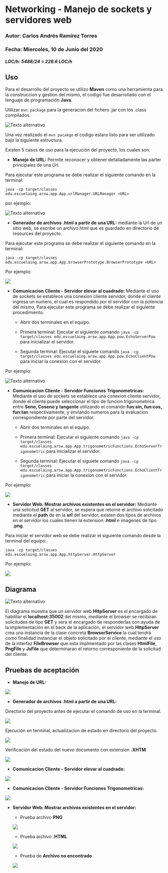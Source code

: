 # Networking - Manejo de sockets y servidores web

### Autor: Carlos Andrés Ramírez Torres
### Fecha: Miercoles, 10 de Junio del 2020
##### LOC/h: 5488/24 = 228.6 LOC/h

## Uso 

Para el desarrollo del proyecto se utilizo **Maven** como una herramienta para la construccion y gestion del mismo, el codigo fue desarrollado con el lenguaje de programación **Java**.

Utilizar `mvn package` para la generacion del fichero .jar con los .class compilados.

![Texto alternativo](https://github.com/CAndresRa/ARSW-TercerLaboratorio/blob/master/ImgReadme/build%20MVn.png)

Una vez realizado el `mvn pacakge` el codigo estara listo para ser utilizado bajo la siguiente estructura.

Existen 5 casos de uso para la ejecución del proyecto, los cuales son:

 * **Manejo de URL:** Permite reconocer y obtener detalladamente las parter principales de una Url.
 
 Para ejecutar este programa se debe realizar el siguiente comando en la terminal:
 
 `java -cp target/classes edu.escuelaing.arsw.app.App.urlManager.URLManager <URL>`
 
 por ejemplo:
 
 ![Texto alternativo](https://github.com/CAndresRa/ARSW-TercerLaboratorio/blob/master/ImgReadme/urlControl.png)
 
 * **Generador de archivos .html a partir de una URL:** mediante la Url de un sitio web, se escribe un archivo html que es guardado en directorio de resources del proyecto.
 
 Para ejecutar este programa se debe realizar el siguiente comando en la terminal:
 
 `java -cp target/classes edu.escuelaing.arsw.app.App.browserPrototype.BrowserPrototype <URL>`
 
 Por ejemplo:
 
 ![](https://github.com/CAndresRa/ARSW-TercerLaboratorio/blob/master/ImgReadme/Uso%20prototype.png)
 
 * **Comunicacion Cliente - Servidor elevar al cuadrado:** Mediante el uso de sockets se establece una conexion cliente servidor, donde el cliente ingresa un numero, el cual es respondido por el servidor con la potencia del mismo, 
 Para ejecutar este programa se debe realizar el siguiente procedimiento:
 
    * Abrir dos terminales en el equipo.
  
    * Primera terminal: Ejecutar el siguiente comando 
    `java -cp target/classes edu.escuelaing.arsw.app.App.pow.EchoServerPow` 
    para inicializar el servidor.
  
    * Segunda terminal: Ejecutar el siguiete comando 
    `java -cp target/classes edu.escuelaing.arsw.app.App.pow.EchoClientPow` 
    para iniciar la conexion con el servidor.
  
Por ejemplo:
  
 ![Texto alternativo](https://github.com/CAndresRa/ARSW-TercerLaboratorio/blob/master/ImgReadme/Elevar%20al%20cuadrado%20Uso.png)
 
* **Comunicacion Cliente - Servidor Funciones Trigonometricas:** Mediante el uso de sockets se establece una conexion cliente servidor, donde el cliente puede seleccionar el tipo de funcion trigonometrica entre **Seno, Coseno y tangente** utilizando el comando **fun:sin, fun:cos, fun:tan** respectivamente, y enviando numeros para la evaluacion correspondiente por parte del servidor.

    * Abrir dos terminales en el equipo.
  
    * Primera terminal: Ejecutar el siguiente comando 
    `java -cp target/classes edu.escuelaing.arsw.app.App.trigonometricFunctions.EchoServerTrigonometric` 
    para inicializar el servidor.
  
    * Segunda terminal: Ejecutar el siguiete comando 
    `java -cp target/classes edu.escuelaing.arsw.app.App.trigonometricFunctions.EchoClientTrigonometric` 
    para iniciar la conexion con el servidor.

Por ejemplo:

![](https://github.com/CAndresRa/ARSW-TercerLaboratorio/blob/master/ImgReadme/Uso%20fun%20tri.png)

* **Servidor Web: Mostrar archivos existentes en el servidor:** Mediante una solicitud **GET** al servidor, se espera que retorne el archivo solicitado mediante el **path** de en la **url** del servidor, existen dos tipos de archivos en el servidor los cuales tienen la extension **.html** e imagenes de tipo **.png**.
   
Para iniciar el servidor web se debe realizar el siguiente comando desde la terminal del equipo:

`java -cp target/classes edu.escuelaing.arsw.app.App.httpServer.HttpServer`

Por ejemplo:

![](https://github.com/CAndresRa/ARSW-TercerLaboratorio/blob/master/ImgReadme/Uso%20http.png)

## Diagrama

![Texto alternativo](ImgReadme/image.png)

El diagrama muestra que un servidor web **HttpServer** es el encargado de habilitar el **localhost:35002** del mismo, mediante el browser se recibiran solicitudes de tipo **GET** y sera el encargado de responderlas con ayuda de la implementación en el back de la aplicación, el servidor web **HttpServer** crea una instancia de la clase concreta **BrowserService** la cual tendrá como finalidad instanciar el objeto solicitado por el cliente, mediante el uso de la interfaz **FileBrowser** que esta implmentado por las clases **HtmlFile**, **PngFile** y **JsFile** que determinaran el retorno corresponiente de la solicitud del cliente.

## Pruebas de aceptación

* **Manejo de URL:**

![](https://github.com/CAndresRa/ARSW-TercerLaboratorio/blob/master/ImgReadme/urlControl.png)

* **Generador de archivos .html a partir de una URL:** 

Directorio del proyecto antes de ejecutar el comando de uso en la terminal.

![](https://github.com/CAndresRa/ARSW-TercerLaboratorio/blob/master/ImgReadme/Resources%20Sin%20file%20Browser.png)

Ejecución en terminal, actualizacion de estado en directorio del proyecto.

![](https://github.com/CAndresRa/ARSW-TercerLaboratorio/blob/master/ImgReadme/PrototipoActualizado.png)

Verificación del estado del nuevo documento con extension **.XHTM**

![](https://github.com/CAndresRa/ARSW-TercerLaboratorio/blob/master/ImgReadme/TestProtoype.png)

* **Comunicacion Cliente - Servidor elevar al cuadrado:**

![](https://github.com/CAndresRa/ARSW-TercerLaboratorio/blob/master/ImgReadme/Uso%20y%20prueba%20de%20elevar%20al%20cuadrado.png)

* **Comunicacion Cliente - Servidor Funciones Trigonometricas:**

![](https://github.com/CAndresRa/ARSW-TercerLaboratorio/blob/master/ImgReadme/Uso%20y%20pruebas%20fun%20tri.png)

* **Servidor Web: Mostrar archivos existentes en el servidor:**

    * Prueba archivo **PNG**
   
    ![](https://github.com/CAndresRa/ARSW-TercerLaboratorio/blob/master/ImgReadme/java%20prueba.png)
    
    * Prueba archivo **.HTML**
    
    ![](https://github.com/CAndresRa/ARSW-TercerLaboratorio/blob/master/ImgReadme/pruebaHTML.png)
    
    * Prueba de **Archivo no encontrado**
    
    ![](https://github.com/CAndresRa/ARSW-TercerLaboratorio/blob/master/ImgReadme/PruebaNotFound.png)

 
